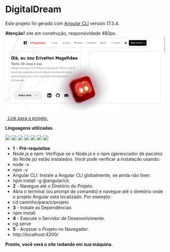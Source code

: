# DigitalDream

Este projeto foi gerado com [Angular CLI](https://github.com/angular/angular-cli) version 17.3.4.

**Atenção!** site em construção, responsividade 480px.
![Descrição da Imagem](https://github.com/EriveltonMGit/Codigo_certo/raw/main/src/assets/capa.png)

&nbsp;<a href="https://web-desing-page.netlify.app/">
Link para o projeto 
</a>&nbsp;

**Linguagens utilizadas**


 <div display="flex" >
<img width="27" higth="27"   src="https://cdn.jsdelivr.net/gh/devicons/devicon@latest/icons/javascript/javascript-original.svg" />
<img width="27" higth="27"  src="https://cdn.jsdelivr.net/gh/devicons/devicon@latest/icons/html5/html5-original.svg" />
<img width="27" higth="27" src="https://cdn.jsdelivr.net/gh/devicons/devicon@latest/icons/css3/css3-original.svg" />   
<img width="30" higth="30"  src="https://cdn.jsdelivr.net/gh/devicons/devicon@latest/icons/angularjs/angularjs-original.svg" />
<img width="30" higth="30" src="https://cdn.jsdelivr.net/gh/devicons/devicon@latest/icons/nodejs/nodejs-original-wordmark.svg" />
<img width="30" higth="30" src="https://cdn.jsdelivr.net/gh/devicons/devicon@latest/icons/typescript/typescript-original.svg" />
<img width="30" higth="30" src="https://cdn.jsdelivr.net/gh/devicons/devicon@latest/icons/bootstrap/bootstrap-original.svg" />

          
</div>




- **1** - **Pré-requisitos**
- Node.js e npm: Verifique se o Node.js e o npm (gerenciador de pacotes do Node.js) estão instalados. Você pode verificar a instalação usando:
- node -v
- npm -v
- Angular CLI: Instale a Angular CLI globalmente, se ainda não tiver:
- npm install -g @angular/cli.
- **2** - Navegue até o Diretório do Projeto.
- Abra o terminal (ou prompt de comando) e navegue até o diretório onde o projeto Angular está localizado. Por exemplo:
- cd caminho/para/o/projeto
- **3** - Instale as Dependências
- npm install
- **4** -  Execute o Servidor de Desenvolvimento.
- ng serve
- **5** - Acessar o Projeto no Navegador.
- http://localhost:4200/

**Pronto, você verá o site rodando em sua máquina.**
